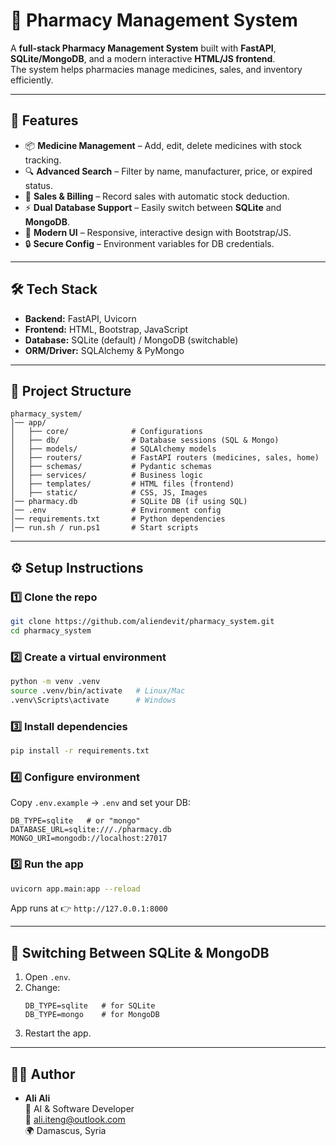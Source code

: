 # 💊 Pharmacy Management System

A **full-stack Pharmacy Management System** built with **FastAPI**, **SQLite/MongoDB**, and a modern interactive **HTML/JS frontend**.  
The system helps pharmacies manage medicines, sales, and inventory efficiently.

---

## 🚀 Features
- 📦 **Medicine Management** – Add, edit, delete medicines with stock tracking.  
- 🔍 **Advanced Search** – Filter by name, manufacturer, price, or expired status.  
- 🛒 **Sales & Billing** – Record sales with automatic stock deduction.  
- ⚡ **Dual Database Support** – Easily switch between **SQLite** and **MongoDB**.  
- 🎨 **Modern UI** – Responsive, interactive design with Bootstrap/JS.  
- 🔒 **Secure Config** – Environment variables for DB credentials.  

---

## 🛠️ Tech Stack
- **Backend:** FastAPI, Uvicorn  
- **Frontend:** HTML, Bootstrap, JavaScript  
- **Database:** SQLite (default) / MongoDB (switchable)  
- **ORM/Driver:** SQLAlchemy & PyMongo  

---

## 📂 Project Structure
```
pharmacy_system/
│── app/
│   ├── core/              # Configurations
│   ├── db/                # Database sessions (SQL & Mongo)
│   ├── models/            # SQLAlchemy models
│   ├── routers/           # FastAPI routers (medicines, sales, home)
│   ├── schemas/           # Pydantic schemas
│   ├── services/          # Business logic
│   ├── templates/         # HTML files (frontend)
│   ├── static/            # CSS, JS, Images
│── pharmacy.db            # SQLite DB (if using SQL)
│── .env                   # Environment config
│── requirements.txt       # Python dependencies
│── run.sh / run.ps1       # Start scripts
```

---

## ⚙️ Setup Instructions

### 1️⃣ Clone the repo
```bash
git clone https://github.com/aliendevit/pharmacy_system.git
cd pharmacy_system
```

### 2️⃣ Create a virtual environment
```bash
python -m venv .venv
source .venv/bin/activate   # Linux/Mac
.venv\Scripts\activate      # Windows
```

### 3️⃣ Install dependencies
```bash
pip install -r requirements.txt
```

### 4️⃣ Configure environment
Copy `.env.example` → `.env` and set your DB:
```env
DB_TYPE=sqlite   # or "mongo"
DATABASE_URL=sqlite:///./pharmacy.db
MONGO_URI=mongodb://localhost:27017
```

### 5️⃣ Run the app
```bash
uvicorn app.main:app --reload
```
App runs at 👉 `http://127.0.0.1:8000`

---

## 🔄 Switching Between SQLite & MongoDB
1. Open `.env`.  
2. Change:
   ```env
   DB_TYPE=sqlite   # for SQLite
   DB_TYPE=mongo    # for MongoDB
   ```
3. Restart the app.  

---

## 👨‍💻 Author
- **Ali Ali**  
  💼 AI & Software Developer  
  📧 ali.iteng@outlook.com  
  🌍 Damascus, Syria  
